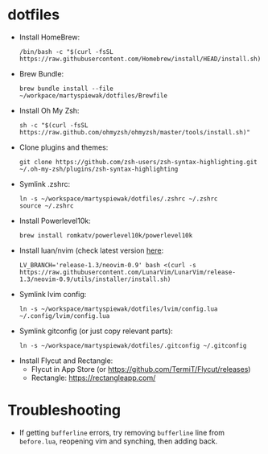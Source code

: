 # dotfiles

* Install HomeBrew:
  ```
  /bin/bash -c "$(curl -fsSL https://raw.githubusercontent.com/Homebrew/install/HEAD/install.sh)"
  ```
* Brew Bundle:
  ```
  brew bundle install --file ~/workpace/martyspiewak/dotfiles/Brewfile
  ```
* Install Oh My Zsh:
  ```
  sh -c "$(curl -fsSL https://raw.github.com/ohmyzsh/ohmyzsh/master/tools/install.sh)"
  ```
* Clone plugins and themes:
  ```
  git clone https://github.com/zsh-users/zsh-syntax-highlighting.git ~/.oh-my-zsh/plugins/zsh-syntax-highlighting
  ```
* Symlink .zshrc:
  ```
  ln -s ~/workspace/martyspiewak/dotfiles/.zshrc ~/.zshrc
  source ~/.zshrc
  ```
* Install Powerlevel10k:
  ```
  brew install romkatv/powerlevel10k/powerlevel10k
  ```
* Install luan/nvim (check latest version [here](https://www.lunarvim.org/docs/installation#release):
  ```
  LV_BRANCH='release-1.3/neovim-0.9' bash <(curl -s https://raw.githubusercontent.com/LunarVim/LunarVim/release-1.3/neovim-0.9/utils/installer/install.sh)
  ```
* Symlink lvim config:
  ```
  ln -s ~/workspace/martyspiewak/dotfiles/lvim/config.lua ~/.config/lvim/config.lua
  ```
* Symlink gitconfig (or just copy relevant parts):
  ```
  ln -s ~/workspace/martyspiewak/dotfiles/.gitconfig ~/.gitconfig
  ```
* Install Flycut and Rectangle:
  * Flycut in App Store (or https://github.com/TermiT/Flycut/releases)
  * Rectangle: https://rectangleapp.com/

# Troubleshooting
* If getting `bufferline` errors, try removing `bufferline` line from `before.lua`, reopening vim and synching, then adding back.
